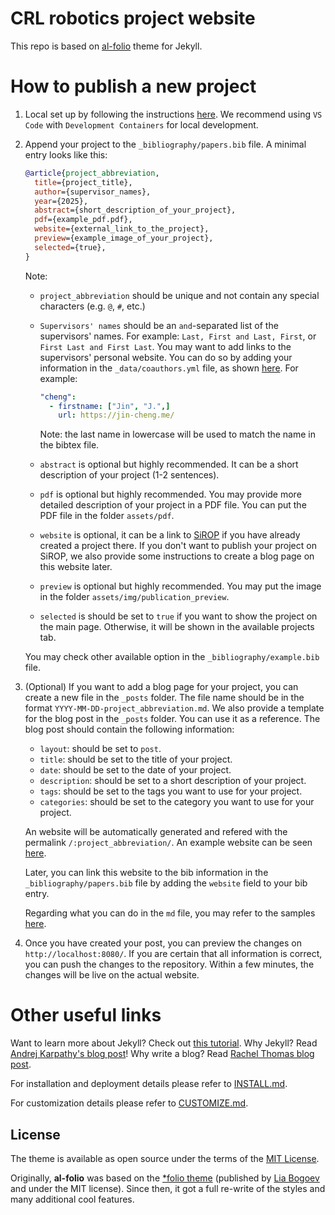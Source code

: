 # CRL robotics project website
This repo is based on [al-folio](https://github.com/alshedivat/al-folio) theme for Jekyll.

# How to publish a new project
1. Local set up by following the instructions [here](https://github.com/alshedivat/al-folio/blob/main/INSTALL.md#local-setup-using-docker-recommended). We recommend using `VS Code` with `Development Containers` for local development.
2. Append your project to the `_bibliography/papers.bib` file.
  A minimal entry looks like this:
    ```bibtex
    @article{project_abbreviation,
      title={project_title},
      author={supervisor_names},
      year={2025},
      abstract={short_description_of_your_project},
      pdf={example_pdf.pdf},
      website={external_link_to_the_project},
      preview={example_image_of_your_project},
      selected={true},
    }
    ```
    Note:
    - `project_abbreviation` should be unique and not contain any special characters (e.g. `@`, `#`, etc.)
    - `Supervisors' names` should be an `and`-separated list of the supervisors' names. For example: `Last, First and Last, First`, or `First Last and First Last`. You may want to add links to the supervisors' personal website. You can do so by adding your information in the `_data/coauthors.yml` file, as shown [here](https://github.com/alshedivat/al-folio/blob/main/CUSTOMIZE.md#adding-a-new-publication). For example:
      ```yaml
      "cheng":
        - firstname: ["Jin", "J.",]
          url: https://jin-cheng.me/
      ```
      Note: the last name in lowercase will be used to match the name in the bibtex file.

    - `abstract` is optional but highly recommended. It can be a short description of your project (1-2 sentences).
    - `pdf` is optional but highly recommended. You may provide more detailed description of your project in a PDF file. You can put the PDF file in the folder `assets/pdf`.
    - `website` is optional, it can be a link to [SiROP](https://www.sirop.org/) if you have already created a project there. If you don't want to publish your project on SiROP, we also provide some instructions to create a blog page on this website later.
    - `preview` is optional but highly recommended. You may put the image in the folder `assets/img/publication_preview`.
    - `selected` is should be set to `true` if you want to show the project on the main page. Otherwise, it will be shown in the available projects tab.

    You may check other available option in the `_bibliography/example.bib` file.

1. (Optional) If you want to add a blog page for your project, you can create a new file in the `_posts` folder. The file name should be in the format `YYYY-MM-DD-project_abbreviation.md`. We also provide a template for the blog post in the `_posts` folder. You can use it as a reference. The blog post should contain the following information:
    - `layout`: should be set to `post`.
    - `title`: should be set to the title of your project.
    - `date`: should be set to the date of your project.
    - `description`: should be set to a short description of your project.
    - `tags`: should be set to the tags you want to use for your project.
    - `categories`: should be set to the category you want to use for your project.

    An website will be automatically generated and refered with the permalink `/:project_abbreviation/`. An example website can be seen [here](crl-ethz.github.io/example/).

    Later, you can link this website to the bib information in the `_bibliography/papers.bib` file by adding the `website` field to your bib entry.

    Regarding what you can do in the `md` file, you may refer to the samples [here](https://github.com/alshedivat/al-folio/tree/main/_pages).

4. Once you have created your post, you can preview the changes on `http://localhost:8080/`.
   If you are certain that all information is correct, you can push the changes to the repository. Within a few minutes, the changes will be live on the actual website.


# Other useful links
Want to learn more about Jekyll? Check out [this tutorial](https://www.taniarascia.com/make-a-static-website-with-jekyll/). Why Jekyll? Read [Andrej Karpathy's blog post](https://karpathy.github.io/2014/07/01/switching-to-jekyll/)! Why write a blog? Read [Rachel Thomas blog post](https://medium.com/@racheltho/why-you-yes-you-should-blog-7d2544ac1045).

For installation and deployment details please refer to [INSTALL.md](INSTALL.md).

For customization details please refer to [CUSTOMIZE.md](CUSTOMIZE.md).

## License

The theme is available as open source under the terms of the [MIT License](https://github.com/alshedivat/al-folio/blob/main/LICENSE).

Originally, **al-folio** was based on the [\*folio theme](https://github.com/bogoli/-folio) (published by [Lia Bogoev](https://liabogoev.com) and under the MIT license). Since then, it got a full re-write of the styles and many additional cool features.
